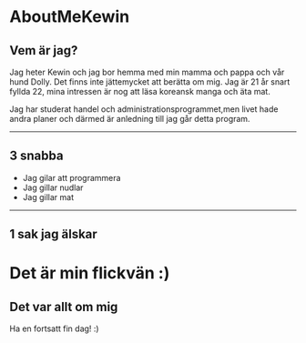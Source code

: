 # AboutMeKewin

## __Vem är jag?__ ##  
Jag heter Kewin och jag bor hemma med min mamma och pappa och vår hund Dolly. Det finns inte jättemycket att berätta om mig. Jag är 21 år snart fyllda 22, mina intressen är nog att läsa koreansk manga och äta mat. 

Jag har studerat handel och administrationsprogrammet,men livet hade andra planer och därmed är anledning till jag går detta program.

---

## __3 snabba__  ##
- Jag gilar att programmera
- Jag gillar nudlar
- Jag gillar mat 
---
## __1 sak jag älskar__ ##
# Det är min flickvän :) #
## Det var allt om mig 
Ha en fortsatt fin dag! :)
##



